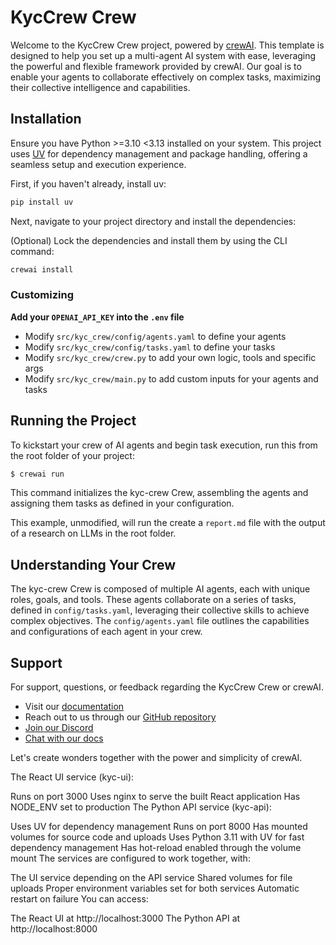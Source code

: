 # KycCrew Crew

Welcome to the KycCrew Crew project, powered by [crewAI](https://crewai.com). This template is designed to help you set up a multi-agent AI system with ease, leveraging the powerful and flexible framework provided by crewAI. Our goal is to enable your agents to collaborate effectively on complex tasks, maximizing their collective intelligence and capabilities.

## Installation

Ensure you have Python >=3.10 <3.13 installed on your system. This project uses [UV](https://docs.astral.sh/uv/) for dependency management and package handling, offering a seamless setup and execution experience.

First, if you haven't already, install uv:

```bash
pip install uv
```

Next, navigate to your project directory and install the dependencies:

(Optional) Lock the dependencies and install them by using the CLI command:
```bash
crewai install
```
### Customizing

**Add your `OPENAI_API_KEY` into the `.env` file**

- Modify `src/kyc_crew/config/agents.yaml` to define your agents
- Modify `src/kyc_crew/config/tasks.yaml` to define your tasks
- Modify `src/kyc_crew/crew.py` to add your own logic, tools and specific args
- Modify `src/kyc_crew/main.py` to add custom inputs for your agents and tasks

## Running the Project

To kickstart your crew of AI agents and begin task execution, run this from the root folder of your project:

```bash
$ crewai run
```

This command initializes the kyc-crew Crew, assembling the agents and assigning them tasks as defined in your configuration.

This example, unmodified, will run the create a `report.md` file with the output of a research on LLMs in the root folder.

## Understanding Your Crew

The kyc-crew Crew is composed of multiple AI agents, each with unique roles, goals, and tools. These agents collaborate on a series of tasks, defined in `config/tasks.yaml`, leveraging their collective skills to achieve complex objectives. The `config/agents.yaml` file outlines the capabilities and configurations of each agent in your crew.

## Support

For support, questions, or feedback regarding the KycCrew Crew or crewAI.
- Visit our [documentation](https://docs.crewai.com)
- Reach out to us through our [GitHub repository](https://github.com/joaomdmoura/crewai)
- [Join our Discord](https://discord.com/invite/X4JWnZnxPb)
- [Chat with our docs](https://chatg.pt/DWjSBZn)

Let's create wonders together with the power and simplicity of crewAI.




The React UI service (kyc-ui):

Runs on port 3000
Uses nginx to serve the built React application
Has NODE_ENV set to production
The Python API service (kyc-api):

Uses UV for dependency management
Runs on port 8000
Has mounted volumes for source code and uploads
Uses Python 3.11 with UV for fast dependency management
Has hot-reload enabled through the volume mount
The services are configured to work together, with:

The UI service depending on the API service
Shared volumes for file uploads
Proper environment variables set for both services
Automatic restart on failure
You can access:

The React UI at http://localhost:3000
The Python API at http://localhost:8000